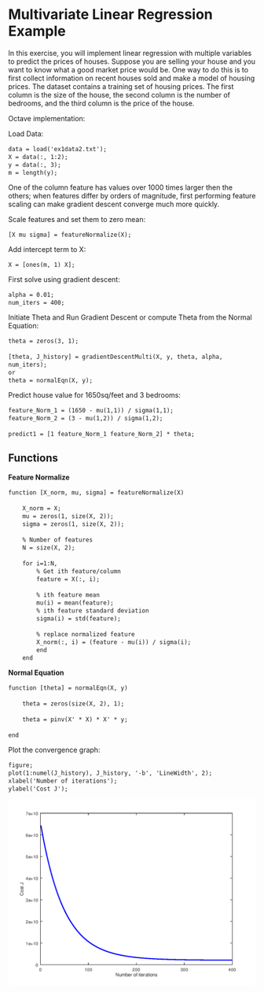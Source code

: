 # Multivariate Linear Regression Example

In this exercise, you will implement linear regression with multiple variables to predict the prices of houses. Suppose you are selling your house and you want to know what a good market price would be. One way to do this is to first collect information on recent houses sold and make a model of housing prices.
The dataset contains a training set of housing prices. The first column is the size of the house, the second column is the number of bedrooms, and the third column is the price of the house.

Octave implementation:

Load Data:

	data = load('ex1data2.txt');
	X = data(:, 1:2);
	y = data(:, 3);
	m = length(y);

One of the column feature has values over 1000 times larger then the others; when features differ by orders of magnitude, first performing feature scaling can make gradient descent converge much more quickly.

Scale features and set them to zero mean:

	[X mu sigma] = featureNormalize(X);

Add intercept term to X:

	X = [ones(m, 1) X];

First solve using gradient descent:

	alpha = 0.01;
	num_iters = 400;

Initiate Theta and Run Gradient Descent or compute Theta from the Normal Equation:

	theta = zeros(3, 1);

	[theta, J_history] = gradientDescentMulti(X, y, theta, alpha, num_iters);
	or
	theta = normalEqn(X, y);

Predict house value for 1650sq/feet and 3 bedrooms:

	feature_Norm_1 = (1650 - mu(1,1)) / sigma(1,1);
	feature_Norm_2 = (3 - mu(1,2)) / sigma(1,2);
	
	predict1 = [1 feature_Norm_1 feature_Norm_2] * theta;

## Functions

__Feature Normalize__

	function [X_norm, mu, sigma] = featureNormalize(X)

		X_norm = X;
		mu = zeros(1, size(X, 2));
		sigma = zeros(1, size(X, 2));

		% Number of features
		N = size(X, 2);

		for i=1:N,
    		% Get ith feature/column
    		feature = X(:, i);                         		

    		% ith feature mean
    		mu(i) = mean(feature);  
    		% ith feature standard deviation                   		
    		sigma(i) = std(feature);

    		% replace normalized feature
    		X_norm(:, i) = (feature - mu(i)) / sigma(i);   
  			end
		end

__Normal Equation__

	function [theta] = normalEqn(X, y)

		theta = zeros(size(X, 2), 1);

		theta = pinv(X' * X) * X' * y;

	end

Plot the convergence graph:

	figure;
	plot(1:numel(J_history), J_history, '-b', 'LineWidth', 2);
	xlabel('Number of iterations');
	ylabel('Cost J');

![alt text](/Week_2/Octave_MatlabTutorials/Assets/ConvergenceGraph.png)